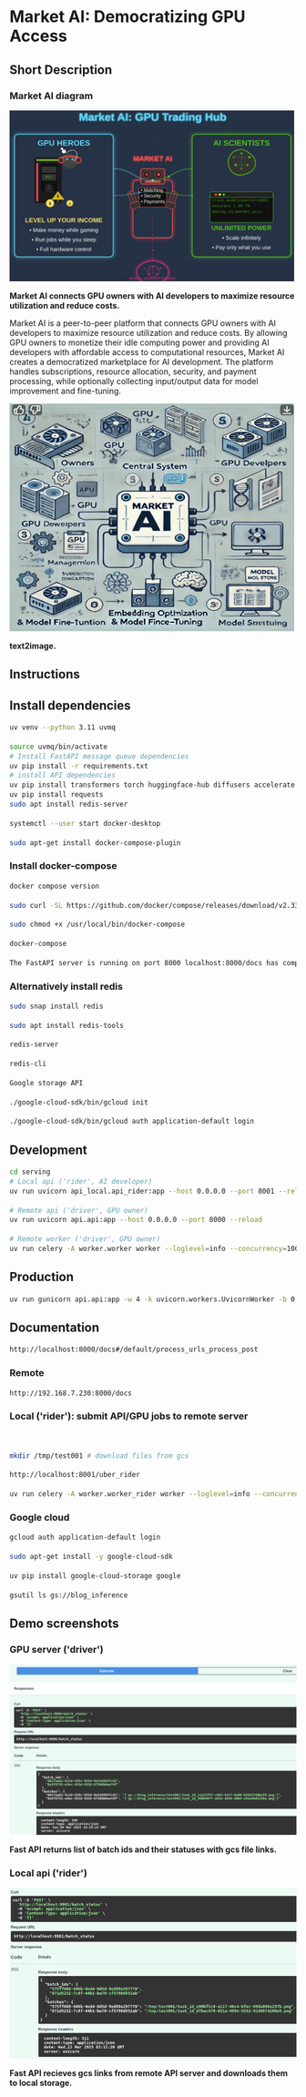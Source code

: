 # Market AI: Democratizing GPU Access

## Short Description

### Market AI diagram

<img src="claude2.png" width="500" height="300" alt="Epoch 1 metrics">

**Market AI connects GPU owners with AI developers to maximize resource utilization and reduce costs.**

Market AI is a peer-to-peer platform that connects GPU owners with AI developers to maximize resource utilization and reduce costs. By allowing GPU owners to monetize their idle computing power and providing AI developers with affordable access to computational resources, Market AI creates a democratized marketplace for AI development. The platform handles subscriptions, resource allocation, security, and payment processing, while optionally collecting input/output data for model improvement and fine-tuning.

<img src="chatgpt.png" width="500" height="400" alt="Epoch 1 metrics">

**text2image.**

## Instructions

## Install dependencies

```bash
uv venv --python 3.11 uvmq

source uvmq/bin/activate
# Install FastAPI message queue dependencies
uv pip install -r requirements.txt
# install API dependencies
uv pip install transformers torch huggingface-hub diffusers accelerate google-cloud-storage google
uv pip install requests
sudo apt install redis-server

systemctl --user start docker-desktop

sudo apt-get install docker-compose-plugin
```

### Install docker-compose
```bash
docker compose version

sudo curl -SL https://github.com/docker/compose/releases/download/v2.33.1/docker-compose-linux-x86_64 -o /usr/local/bin/docker-compose

sudo chmod +x /usr/local/bin/docker-compose

docker-compose

The FastAPI server is running on port 8000 localhost:8000/docs has complete description of endpoints with example requests and responses
```

### Alternatively install redis

```bash
sudo snap install redis

sudo apt install redis-tools

redis-server

redis-cli

Google storage API

./google-cloud-sdk/bin/gcloud init

./google-cloud-sdk/bin/gcloud auth application-default login
```

## Development
```bash
cd serving
# Local api ('rider', AI developer)
uv run uvicorn api_local.api_rider:app --host 0.0.0.0 --port 8001 --reload

# Remote api ('driver', GPU owner)
uv run uvicorn api.api:app --host 0.0.0.0 --port 8000 --reload

# Remote worker ('driver', GPU owner)
uv run celery -A worker.worker worker --loglevel=info --concurrency=1000 --pool=gevent
```
## Production
```bash
uv run gunicorn api.api:app -w 4 -k uvicorn.workers.UvicornWorker -b 0.0.0.0:8000
```
## Documentation
```bash
http://localhost:8000/docs#/default/process_urls_process_post
```
### Remote
```bash
http://192.168.7.230:8000/docs
```

### Local ('rider'): submit API/GPU jobs to remote server
```bash


mkdir /tmp/test001 # download files from gcs

http://localhost:8001/uber_rider

uv run celery -A worker.worker_rider worker --loglevel=info --concurrency=1000 --pool=gevent
```

### Google cloud 
```bash
gcloud auth application-default login

sudo apt-get install -y google-cloud-sdk

uv pip install google-cloud-storage google

gsutil ls gs://blog_inference
```

## Demo screenshots

### GPU server ('driver')

<img src="api_batch_list.png" width="800" height="300" alt="Epoch 1 metrics">

**Fast API returns list of batch ids and their statuses with gcs file links.**

### Local api ('rider')

<img src="local_api.png" width="800" height="300" alt="Epoch 1 metrics">

**Fast API recieves gcs links from remote API server and downloads them to local storage.**

